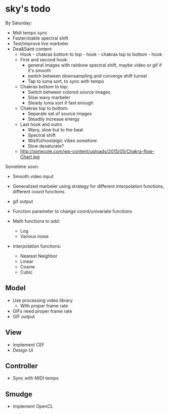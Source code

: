 sky's todo
========
By Saturday:
+ Midi tempo sync
+ Faster/stable spectral shift
+ Test/improve live marbeler
+ Dea&Saint content
  + Hook - chakras bottom to top - hook - chakras top to bottom - hook
  + First and second hook:
    + general images with rainbow spectral shift, maybe video or gif if it's smooth
    + switch between downsampling and converge shift tunnel
    + Tap to luma sort, to sync with tempo
  + Chakras bottom to top:
    + Switch between colored source images
    + Slow wavy marbeler
    + Steady luma sort if fast enough
  + Chakras top to bottom:
    + Separate set of source images
    + Steadily increase energy
  + Last hook and outro
    + Wavy, slow but to the beat
    + Spectral shift
    + Wistful/nostalgic vibes somehow
    + Slow desaturate?
  + http://xonecole.com/wp-content/uploads/2015/05/Chakra-flow-Chart.jpg

Sometime soon:
+ Smooth video input
+ Generalized marbeler using strategy for different interpolation functions, different coord functions
+ gif output
+ Function parameter to change coord/univariate functions

+ Math functions to add:
  + Log
  + Various noise

+ Interpolation functions:
  + Nearest Neighbor
  + Linear
  + Cosine
  + Cubic
  
  
Model
-------
 + Use processing video library
   + With proper frame rate
 + GIFs need proper frame rate
 + GIF output
 
 
View
------
+ Implement CEF
+ Design UI


Controller
----------
+ Sync with MIDI tempo


Smudge
------
+ Implement OpenCL
